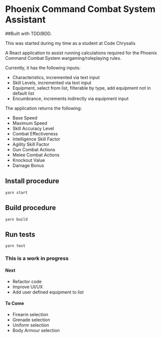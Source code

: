 # Phoenix Command Combat System Assistant

##Built with TDD/BDD.

This was started during my time as a student at Code Chrysalis

A React application to assist running calculations required for the Phoenix Command Combat System wargaming/roleplaying rules.

Currently, it has the following inputs:

- Characteristics, incremented via text input
- Skill Levels, incremented via text input
- Equipment, select from list, filterable by type, add equipment not in default list
- Encumbrance, increments indirectly via equipment input 

The application returns the following:

- Base Speed
- Maximum Speed
- Skill Accuracy Level
- Combat Effectiveness
- Intelligence Skill Factor
- Agility Skill Factor
- Gun Combat Actions
- Melee Combat Actions
- Knockout Value
- Damage Bonus

## Install procedure

```
yarn start
```

## Build procedure

```
yarn build
```

## Run tests

```
yarn test
```

### This is a work in progress

#### Next

- Refactor code
- Improve UI/UX
- Add user defined equipment to list

#### To Come

- Firearm selection
- Grenade selection
- Uniform selection
- Body Armour selection
